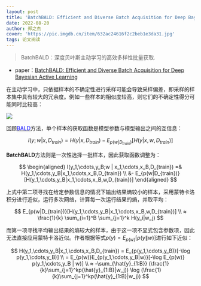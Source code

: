 ```yaml
---
layout: post
title: 'BatchBALD: Efficient and Diverse Batch Acquisition for Deep Bayesian Active Learning'
date: 2022-08-20
author: 郑之杰
cover: 'https://pic.imgdb.cn/item/632ac24616f2c2beb1e3da31.jpg'
tags: 论文阅读
---
```


> BatchBALD：深度贝叶斯主动学习的高效多样性批量获取.

- paper：[BatchBALD: Efficient and Diverse Batch Acquisition for Deep Bayesian Active Learning](https://arxiv.org/abs/1906.08158)

在主动学习中，只依据样本的不确定性进行采样可能会导致采样偏差，即采样的样本集中具有较大的冗余度。例如一些样本的相似度较高，则它们的不确定性得分可能同时比较高：

![](https://pic.imgdb.cn/item/632ac32b16f2c2beb1e4e688.jpg)

回顾[<font color=Blue>BALD</font>](https://0809zheng.github.io/2022/08/03/bald.html)方法，单个样本的获取函数是模型参数与模型输出之间的互信息：

$$ I(y;w | x,D_{train}) = H(y|x,D_{train}) - E_{p(w|D_{train})}[H(y|x,w,D_{train})] $$

**BatchBALD**方法则是一次性选择一批样本，因此获取函数调整为：

$$ \begin{aligned} I(y_1,\cdots,y_B;w | x_1,\cdots,x_B,D_{train}) =& H(y_1,\cdots,y_B|x_1,\cdots,x_B,D_{train}) \\ &- E_{p(w|D_{train})}[H(y_1,\cdots,y_B|x_1,\cdots,x_B,w,D_{train})] \end{aligned} $$

上式中第二项寻找在给定参数信息的情况下输出结果熵较小的样本，采用蒙特卡洛积分进行近似，运行多次网络，计算每一次运行结果的熵，并取平均：

$$ E_{p(w|D_{train})}[H(y_1,\cdots,y_B|x_1,\cdots,x_B,w,D_{train})] \\ ≈ \frac{1}{k} \sum_{i=1}^B \sum_{j=1}^k H(y_i|w_j) $$

而第一项寻找平均输出结果的熵较大的样本，由于这一项不显式包含参数项，因此无法直接应用蒙特卡洛近似。作者根据等式$p(y) = E_{p(w)}[p(y\|w)]$进行如下近似：

$$ H(y_1,\cdots,y_B|x_1,\cdots,x_B,D_{train})  = E_{p(y_1,\cdots,y_B)}[-\log p(y_1,\cdots,y_B)] \\ = E_{p(w)}E_{p(y_1,\cdots,y_B|w)}[-\log E_{p(w)} p(y_1,\cdots,y_B | w)] \\ ≈ -\sum_{\hat{y}_{1:B}} (\frac{1}{k}\sum_{j=1}^kp(\hat{y}_{1:B}|w_j)) \log (\frac{1}{k}\sum_{j=1}^kp(\hat{y}_{1:B}|w_j)) $$
